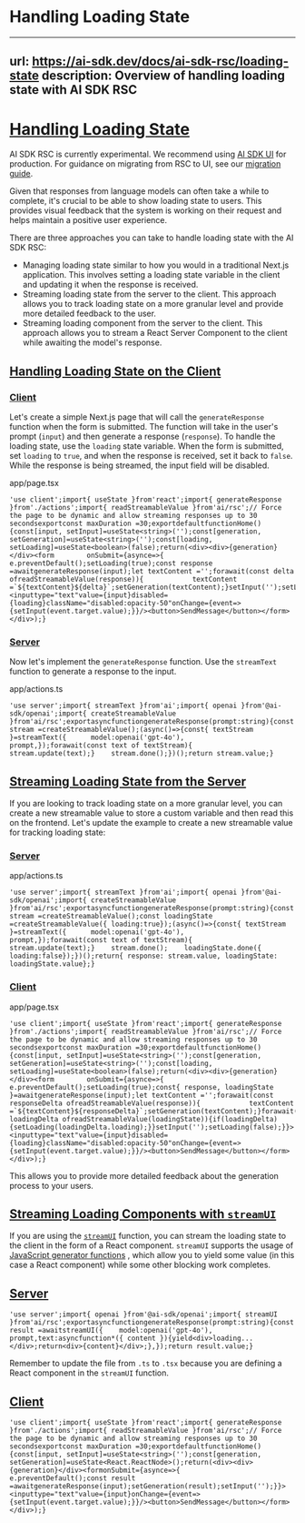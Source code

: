 # Handling Loading State


---
url: https://ai-sdk.dev/docs/ai-sdk-rsc/loading-state
description: Overview of handling loading state with AI SDK RSC
---


# [Handling Loading State](#handling-loading-state)


AI SDK RSC is currently experimental. We recommend using [AI SDK UI](/docs/ai-sdk-ui/overview) for production. For guidance on migrating from RSC to UI, see our [migration guide](/docs/ai-sdk-rsc/migrating-to-ui).

Given that responses from language models can often take a while to complete, it's crucial to be able to show loading state to users. This provides visual feedback that the system is working on their request and helps maintain a positive user experience.

There are three approaches you can take to handle loading state with the AI SDK RSC:

-   Managing loading state similar to how you would in a traditional Next.js application. This involves setting a loading state variable in the client and updating it when the response is received.
-   Streaming loading state from the server to the client. This approach allows you to track loading state on a more granular level and provide more detailed feedback to the user.
-   Streaming loading component from the server to the client. This approach allows you to stream a React Server Component to the client while awaiting the model's response.


## [Handling Loading State on the Client](#handling-loading-state-on-the-client)



### [Client](#client)


Let's create a simple Next.js page that will call the `generateResponse` function when the form is submitted. The function will take in the user's prompt (`input`) and then generate a response (`response`). To handle the loading state, use the `loading` state variable. When the form is submitted, set `loading` to `true`, and when the response is received, set it back to `false`. While the response is being streamed, the input field will be disabled.

app/page.tsx

```
'use client';import{ useState }from'react';import{ generateResponse }from'./actions';import{ readStreamableValue }from'ai/rsc';// Force the page to be dynamic and allow streaming responses up to 30 secondsexportconst maxDuration =30;exportdefaultfunctionHome(){const[input, setInput]=useState<string>('');const[generation, setGeneration]=useState<string>('');const[loading, setLoading]=useState<boolean>(false);return(<div><div>{generation}</div><form        onSubmit={asynce=>{          e.preventDefault();setLoading(true);const response =awaitgenerateResponse(input);let textContent ='';forawait(const delta ofreadStreamableValue(response)){            textContent =`${textContent}${delta}`;setGeneration(textContent);}setInput('');setLoading(false);}}><inputtype="text"value={input}disabled={loading}className="disabled:opacity-50"onChange={event=>{setInput(event.target.value);}}/><button>SendMessage</button></form></div>);}
```


### [Server](#server)


Now let's implement the `generateResponse` function. Use the `streamText` function to generate a response to the input.

app/actions.ts

```
'use server';import{ streamText }from'ai';import{ openai }from'@ai-sdk/openai';import{ createStreamableValue }from'ai/rsc';exportasyncfunctiongenerateResponse(prompt:string){const stream =createStreamableValue();(async()=>{const{ textStream }=streamText({      model:openai('gpt-4o'),      prompt,});forawait(const text of textStream){      stream.update(text);}    stream.done();})();return stream.value;}
```


## [Streaming Loading State from the Server](#streaming-loading-state-from-the-server)


If you are looking to track loading state on a more granular level, you can create a new streamable value to store a custom variable and then read this on the frontend. Let's update the example to create a new streamable value for tracking loading state:


### [Server](#server-1)


app/actions.ts

```
'use server';import{ streamText }from'ai';import{ openai }from'@ai-sdk/openai';import{ createStreamableValue }from'ai/rsc';exportasyncfunctiongenerateResponse(prompt:string){const stream =createStreamableValue();const loadingState =createStreamableValue({ loading:true});(async()=>{const{ textStream }=streamText({      model:openai('gpt-4o'),      prompt,});forawait(const text of textStream){      stream.update(text);}    stream.done();    loadingState.done({ loading:false});})();return{ response: stream.value, loadingState: loadingState.value};}
```


### [Client](#client-1)


app/page.tsx

```
'use client';import{ useState }from'react';import{ generateResponse }from'./actions';import{ readStreamableValue }from'ai/rsc';// Force the page to be dynamic and allow streaming responses up to 30 secondsexportconst maxDuration =30;exportdefaultfunctionHome(){const[input, setInput]=useState<string>('');const[generation, setGeneration]=useState<string>('');const[loading, setLoading]=useState<boolean>(false);return(<div><div>{generation}</div><form        onSubmit={asynce=>{          e.preventDefault();setLoading(true);const{ response, loadingState }=awaitgenerateResponse(input);let textContent ='';forawait(const responseDelta ofreadStreamableValue(response)){            textContent =`${textContent}${responseDelta}`;setGeneration(textContent);}forawait(const loadingDelta ofreadStreamableValue(loadingState)){if(loadingDelta){setLoading(loadingDelta.loading);}}setInput('');setLoading(false);}}><inputtype="text"value={input}disabled={loading}className="disabled:opacity-50"onChange={event=>{setInput(event.target.value);}}/><button>SendMessage</button></form></div>);}
```

This allows you to provide more detailed feedback about the generation process to your users.


## [Streaming Loading Components with `streamUI`](#streaming-loading-components-with-streamui)


If you are using the [`streamUI`](/docs/reference/ai-sdk-rsc/stream-ui) function, you can stream the loading state to the client in the form of a React component. `streamUI` supports the usage of [JavaScript generator functions](https://developer.mozilla.org/en-US/docs/Web/JavaScript/Reference/Statements/function*) , which allow you to yield some value (in this case a React component) while some other blocking work completes.


## [Server](#server-2)


```
'use server';import{ openai }from'@ai-sdk/openai';import{ streamUI }from'ai/rsc';exportasyncfunctiongenerateResponse(prompt:string){const result =awaitstreamUI({    model:openai('gpt-4o'),    prompt,text:asyncfunction*({ content }){yield<div>loading...</div>;return<div>{content}</div>;},});return result.value;}
```

Remember to update the file from `.ts` to `.tsx` because you are defining a React component in the `streamUI` function.


## [Client](#client-2)


```
'use client';import{ useState }from'react';import{ generateResponse }from'./actions';import{ readStreamableValue }from'ai/rsc';// Force the page to be dynamic and allow streaming responses up to 30 secondsexportconst maxDuration =30;exportdefaultfunctionHome(){const[input, setInput]=useState<string>('');const[generation, setGeneration]=useState<React.ReactNode>();return(<div><div>{generation}</div><formonSubmit={asynce=>{          e.preventDefault();const result =awaitgenerateResponse(input);setGeneration(result);setInput('');}}><inputtype="text"value={input}onChange={event=>{setInput(event.target.value);}}/><button>SendMessage</button></form></div>);}
```
